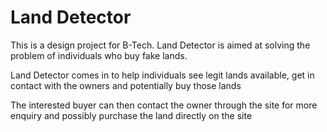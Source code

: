 # Land Detector

This is a design project for B-Tech.
Land Detector is aimed at solving the problem of individuals who buy fake lands.

Land Detector comes in to help individuals see legit lands available, get in contact with the owners and potentially buy those lands

The interested buyer can then contact the owner through the site for more enquiry and possibly purchase the land directly on the site 

